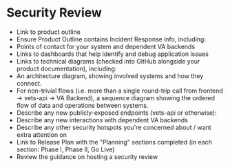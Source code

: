 # Security Review

- Link to product outline 
- Ensure Product Outline contains Incident Response info, including:
- Points of contact for your system and dependent VA backends 
- Links to dashboards that help identify and debug application issues 
- Links to technical diagrams (checked into GitHub alongside your product documentation), including:
- An architecture diagram, showing involved systems and how they connect. 
- For non-trivial flows (i.e. more than a single round-trip call from frontend → vets-api → VA Backend), a sequence diagram showing the ordered flow of data and operations between systems. 
- Describe any new publicly-exposed endpoints (vets-api or otherwise):
- Describe any new interactions with dependent VA backends 
- Describe any other security hotspots you're concerned about / want extra attention on 
- Link to Release Plan with the "Planning" sections completed (in each section: Phase I, Phase II, Go Live)
- Review the guidance on hosting a security review
